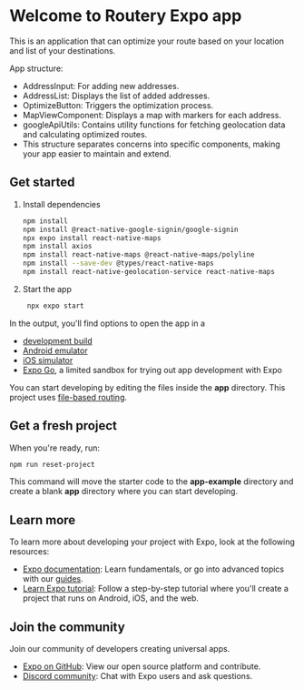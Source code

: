 # Welcome to Routery Expo app

This is an application that can optimize your route based on your location and list of your destinations.

App structure:

- AddressInput: For adding new addresses.
- AddressList: Displays the list of added addresses.
- OptimizeButton: Triggers the optimization process.
- MapViewComponent: Displays a map with markers for each address.
- googleApiUtils: Contains utility functions for fetching geolocation data and calculating optimized routes.
- This structure separates concerns into specific components, making your app easier to maintain and extend.

## Get started

1. Install dependencies

   ```bash
   npm install
   npm install @react-native-google-signin/google-signin 
   npx expo install react-native-maps
   npm install axios
   npm install react-native-maps @react-native-maps/polyline
   npm install --save-dev @types/react-native-maps
   npm install react-native-geolocation-service react-native-maps
   ```

2. Start the app

   ```bash
    npx expo start
   ```

In the output, you'll find options to open the app in a

- [development build](https://docs.expo.dev/develop/development-builds/introduction/)
- [Android emulator](https://docs.expo.dev/workflow/android-studio-emulator/)
- [iOS simulator](https://docs.expo.dev/workflow/ios-simulator/)
- [Expo Go](https://expo.dev/go), a limited sandbox for trying out app development with Expo

You can start developing by editing the files inside the **app** directory. This project uses [file-based routing](https://docs.expo.dev/router/introduction).

## Get a fresh project

When you're ready, run:

```bash
npm run reset-project
```

This command will move the starter code to the **app-example** directory and create a blank **app** directory where you can start developing.

## Learn more

To learn more about developing your project with Expo, look at the following resources:

- [Expo documentation](https://docs.expo.dev/): Learn fundamentals, or go into advanced topics with our [guides](https://docs.expo.dev/guides).
- [Learn Expo tutorial](https://docs.expo.dev/tutorial/introduction/): Follow a step-by-step tutorial where you'll create a project that runs on Android, iOS, and the web.

## Join the community

Join our community of developers creating universal apps.

- [Expo on GitHub](https://github.com/expo/expo): View our open source platform and contribute.
- [Discord community](https://chat.expo.dev): Chat with Expo users and ask questions.
